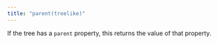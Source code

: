 ```yaml
---
title: "parent(treelike)"
---
```


If the tree has a `parent` property, this returns the value of that property.

